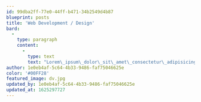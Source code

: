 ```yaml
---
id: 99dba2ff-77e0-44ff-b471-34b2549d4b87
blueprint: posts
title: 'Web Development / Design'
bard:
  -
    type: paragraph
    content:
      -
        type: text
        text: "Lorem\_ipsum\_dolor\_sit\_amet\_consectetur\_adipisicing\_elit."
author: 1e0eb4af-5c64-4b33-9486-faf75046625e
color: '#00FF28'
featured_image: dv.jpg
updated_by: 1e0eb4af-5c64-4b33-9486-faf75046625e
updated_at: 1625297727
---
```


